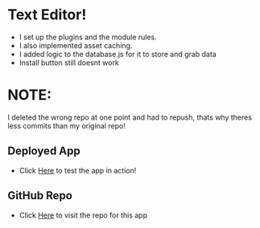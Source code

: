 # Text Editor!
* I set up the plugins and the module rules.
* I also implemented asset caching.
* I added logic to the database.js for it to store and grab data
* Install button still doesnt work

# NOTE:
I deleted the wrong repo at one point and had to repush, thats why theres less commits than my original repo!

## Deployed App
* Click [Here](https://text-editor-mustafa-a.herokuapp.com/) to test the app in action!

## GitHub Repo
* Click [Here](https://github.com/KappaMustafa/text_editor) to visit the repo for this app
